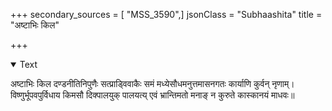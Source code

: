 +++
secondary_sources = [ "MSS_3590",]
jsonClass = "Subhaashita"
title = "अष्टाभिः किल"

+++

<details open><summary>Text</summary>

अष्टाभिः किल दण्डनीतिनिपुणैः सत्प्राड्विवाकैः समं मध्येसौधमनुत्तमासनगतः कार्याणि कुर्वन् नृणाम्।  
विष्णुर्भूपवपुर्विधाय किमसौ दिक्पालयुक् पालयत्य् एवं भ्रान्तिमतो मनाङ् न कुरुते कास्कानयं माधवः॥
</details>
